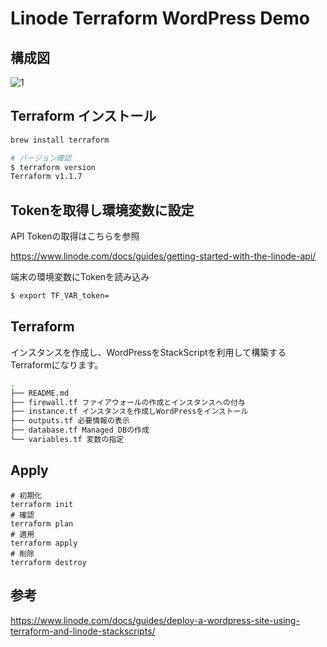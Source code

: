 # Linode Terraform WordPress Demo

## 構成図

![1](https://user-images.githubusercontent.com/4577575/161579849-907e699e-e624-4b28-a74f-7691085a8db4.png)

## Terraform インストール

```sh
brew install terraform

# バージョン確認
$ terraform version
Terraform v1.1.7
```

## Tokenを取得し環境変数に設定

API Tokenの取得はこちらを参照

https://www.linode.com/docs/guides/getting-started-with-the-linode-api/

端末の環境変数にTokenを読み込み
```sh
$ export TF_VAR_token=
```

## Terraform

インスタンスを作成し、WordPressをStackScriptを利用して構築するTerraformになります。


```sh
.
├── README.md
├── firewall.tf ファイアウォールの作成とインスタンスへの付与
├── instance.tf インスタンスを作成しWordPressをインストール
├── outputs.tf 必要情報の表示
├── database.tf Managed DBの作成
└── variables.tf 変数の指定
```

## Apply

```
# 初期化
terraform init
# 確認
terraform plan
# 適用
terraform apply
# 削除
terraform destroy
```

## 参考

https://www.linode.com/docs/guides/deploy-a-wordpress-site-using-terraform-and-linode-stackscripts/
